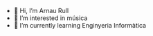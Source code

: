 - 👋 Hi, I’m Arnau Rull
- 👀 I’m interested in música 
- 🌱 I’m currently learning Enginyeria Informàtica 

<!---
ARNAU28102002/ARNAU28102002 is a ✨ special ✨ repository because its `README.md` (this file) appears on your GitHub profile.
You can click the Preview link to take a look at your changes.
--->
